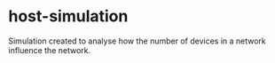 # host-simulation
Simulation created to analyse how the number of devices in a network influence the network.

